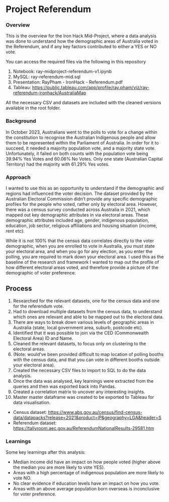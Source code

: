 # Project Referendum

### Overview

This is the overview for the Iron Hack Mid-Project, where a data analysis was done to understand how the demographic areas of Australia voted in the Referendum, and if any key factors contributed to either a YES or NO vote.

You can access the required files via the following in this repository

1. Notebook: ray-midproject-referendum-v1.ipynb
2. MySQL: ray-referendum-mid.sql
3. Presentation: RayPham - IronHack - Referendum.pdf
4. Tableau: https://public.tableau.com/app/profile/ray.pham/viz/ray-referendum-ironhack/AustraliaMap

All the necessary CSV and datasets are included with the cleaned versions available in the root folder.

### Background

In October 2023, Australians went to the polls to vote for a change within the constitution to recognise the Australian Indigenous people and allow them to be represented within the Parliament of Australia. In order for it to succeed, it needed a majority population vote, and a majority state vote. Unfortunately, it failed on both counts with the population vote being 39.94% Yes Votes and 60.06% No Votes. Only one state (Australian Capital Territory) had the majority with 61.29% Yes votes.


### Approach

I wanted to use this as an opportunity to understand if the demographic and regions had influenced the voter decision. The dataset provided by the Australian Electoral Commission didn’t provide any specific demographic profiles for the people who voted, rather only by electoral area. However, there was a census survey conducted across Australia in 2021, which mapped out key demographic attributes in via electoral areas. These demographic attributes included age, gender, indigenous population, education, job sector, religious affiliations and housing situation (income, rent etc). 

While it is not 100% that the census data correlates directly to the voter demographic, when you are enrolled to vote in Australia, you must state your electoral area, and when you go for any election, as you enter the polling, you are required to mark down your electoral area. I used this as the baseline of the research and framework I wanted to map out the profile of how different electoral areas voted, and therefore provide a picture of the demographic of voter preference.


## Process

1. Researched for the relevant datasets, one for the census data and one for the referendum vote.
2. Had to download multiple datasets from the census data, to understand which ones are relevant and able to be mapped out to the electoral data.
3. There are ways to break down various levels of geographic areas in Australia (state, local government area, suburb, postcode etc).
4. Identified that it was possible to join via the CED (Commonwealth Electoral Area) ID and Name.
5. Cleaned the relevant datasets, to focus only on clustering to the electoral areas.
6. (Note: would've been provided difficult to map location of polling booths with the census data, and that you can vote in different booths outside your electoral area).
7. Created the necessary CSV files to import to SQL to do the data analysis.
8. Once the data was analysed, key learnings were extracted from the queries and then was exported back into Pandas.
9. Created a correlation matrix to uncover any interesting insights.
10. Master master dataframe was created to be exported to Tableau for data visualisation.

- Census dataset: https://www.abs.gov.au/census/find-census-data/datapacks?release=2021&product=IP&geography=LGA&header=S
- Referendum dataset: https://tallyroom.aec.gov.au/ReferendumNationalResults-29581.htm


### Learnings

Some key learnings after this analysis:

- Median income did have an impact on how people voted (higher above the median you are more likely to vote YES).
- Areas with a high percentage of indigenous population are more likely to vote NO.
- No clear evidence if education levels have an impact on how you vote.
- Areas with an above average population born overseas is inconclusive for voter preference.


